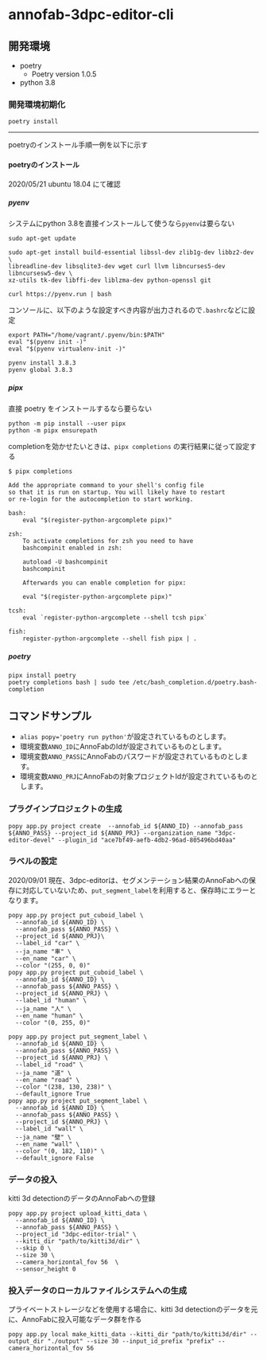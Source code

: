 # annofab-3dpc-editor-cli

## 開発環境

 * poetry
     * Poetry version 1.0.5
 * python 3.8
 
 
### 開発環境初期化

```
poetry install
```

----

poetryのインストール手順一例を以下に示す

#### poetryのインストール

2020/05/21 ubuntu 18.04 にて確認

##### pyenv

システムにpython 3.8を直接インストールして使うなら`pyenv`は要らない

```
sudo apt-get update

sudo apt-get install build-essential libssl-dev zlib1g-dev libbz2-dev \
libreadline-dev libsqlite3-dev wget curl llvm libncurses5-dev libncursesw5-dev \
xz-utils tk-dev libffi-dev liblzma-dev python-openssl git
```

```
curl https://pyenv.run | bash
``` 

コンソールに、以下のような設定すべき内容が出力されるので`.bashrc`などに設定

```
export PATH="/home/vagrant/.pyenv/bin:$PATH"
eval "$(pyenv init -)"
eval "$(pyenv virtualenv-init -)"
```

```
pyenv install 3.8.3
pyenv global 3.8.3
```

##### pipx

直接 poetry をインストールするなら要らない

```
python -m pip install --user pipx
python -m pipx ensurepath
```

completionを効かせたいときは、`pipx completions` の実行結果に従って設定する

```
$ pipx completions

Add the appropriate command to your shell's config file
so that it is run on startup. You will likely have to restart
or re-login for the autocompletion to start working.

bash:
    eval "$(register-python-argcomplete pipx)"

zsh:
    To activate completions for zsh you need to have
    bashcompinit enabled in zsh:

    autoload -U bashcompinit
    bashcompinit

    Afterwards you can enable completion for pipx:

    eval "$(register-python-argcomplete pipx)"

tcsh:
    eval `register-python-argcomplete --shell tcsh pipx`

fish:
    register-python-argcomplete --shell fish pipx | .
```

##### poetry

```
pipx install poetry
poetry completions bash | sudo tee /etc/bash_completion.d/poetry.bash-completion
```


## コマンドサンプル

* `alias popy='poetry run python'`が設定されているものとします。
* 環境変数`ANNO_ID`にAnnoFabのIdが設定されているものとします。
* 環境変数`ANNO_PASS`にAnnoFabのパスワードが設定されているものとします。
* 環境変数`ANNO_PRJ`にAnnoFabの対象プロジェクトIdが設定されているものとします。

### プラグインプロジェクトの生成

```
popy app.py project create  --annofab_id ${ANNO_ID} --annofab_pass ${ANNO_PASS} --project_id ${ANNO_PRJ} --organization_name "3dpc-editor-devel" --plugin_id "ace7bf49-aefb-4db2-96ad-805496bd40aa"
```

### ラベルの設定 

2020/09/01 現在、3dpc-editorは、セグメンテーション結果のAnnoFabへの保存に対応していないため、`put_segment_label`を利用すると、保存時にエラーとなります。

```
popy app.py project put_cuboid_label \
  --annofab_id ${ANNO_ID} \
  --annofab_pass ${ANNO_PASS} \
  --project_id ${ANNO_PRJ}\
  --label_id "car" \
  --ja_name "車" \
  --en_name "car" \
  --color "(255, 0, 0)"
popy app.py project put_cuboid_label \
  --annofab_id ${ANNO_ID} \
  --annofab_pass ${ANNO_PASS} \
  --project_id ${ANNO_PRJ} \
  --label_id "human" \
  --ja_name "人" \
  --en_name "human" \
  --color "(0, 255, 0)"

popy app.py project put_segment_label \
  --annofab_id ${ANNO_ID} \
  --annofab_pass ${ANNO_PASS} \
  --project_id ${ANNO_PRJ} \
  --label_id "road" \
  --ja_name "道" \
  --en_name "road" \
  --color "(238, 130, 238)" \
  --default_ignore True
popy app.py project put_segment_label \
  --annofab_id ${ANNO_ID} \
  --annofab_pass ${ANNO_PASS} \
  --project_id ${ANNO_PRJ} \
  --label_id "wall" \
  --ja_name "壁" \
  --en_name "wall" \
  --color "(0, 182, 110)" \
  --default_ignore False
```

### データの投入

kitti 3d detectionのデータのAnnoFabへの登録

```
popy app.py project upload_kitti_data \
  --annofab_id ${ANNO_ID} \
  --annofab_pass ${ANNO_PASS} \
  --project_id "3dpc-editor-trial" \
  --kitti_dir "path/to/kitti3d/dir" \
  --skip 0 \
  --size 30 \
  --camera_horizontal_fov 56  \
  --sensor_height 0
```

### 投入データのローカルファイルシステムへの生成

プライベートストレージなどを使用する場合に、kitti 3d detectionのデータを元に、AnnoFabに投入可能なデータ群を作る

```
popy app.py local make_kitti_data --kitti_dir "path/to/kitti3d/dir" --output_dir "./output" --size 30 --input_id_prefix "prefix" --camera_horizontal_fov 56
```